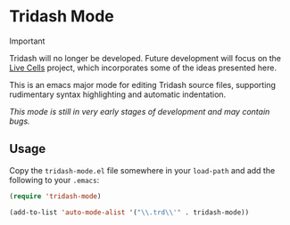 # Tridash Mode

> [!IMPORTANT]  
> Tridash will no longer be developed. Future development will focus on the [Live Cells](https://livecells.viditrack.com/) project, which incorporates some of the ideas presented here.

This is an emacs major mode for editing Tridash source files,
supporting rudimentary syntax highlighting and automatic indentation.

_This mode is still in very early stages of development and may
contain bugs._

## Usage

Copy the `tridash-mode.el` file somewhere in your `load-path` and add
the following to your `.emacs`:

```lisp
(require 'tridash-mode)

(add-to-list 'auto-mode-alist '("\\.trd\\'" . tridash-mode))
```
